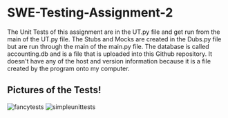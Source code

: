 # SWE-Testing-Assignment-2

The Unit Tests of this assignment are in the UT.py file and get run from the main of the UT.py file. 
The Stubs and Mocks are created in the Dubs.py file but are run through the main of the main.py file. 
The database is called accounting.db and is a file that is uploaded into this Github repository. It doesn't have any of the host and version information because it is a file created by the program onto my computer. 

## Pictures of the Tests!
![fancytests](https://user-images.githubusercontent.com/58154616/137838643-f49b5fbf-c88a-4a82-b0a7-9f216015adbe.png)
![simpleunittests](https://user-images.githubusercontent.com/58154616/137838659-e476ea60-98b2-4d24-b74b-faaaf4f5f3f2.png)

